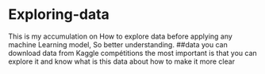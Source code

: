 # Exploring-data
This is my accumulation on How to explore data before applying any machine Learning  model, So better understanding. 
##data
you can download data from Kaggle compétitions the most important is that you can explore it and know what is this data about how to make it more clear

